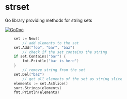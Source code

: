 # strset

Go library providing methods for string sets

[![GoDoc](https://pkg.go.dev/badge/gitlab.com/shaydo/strset)](http://pkg.go.dev/gitlab.com/shaydo/strset)

```go
	set := New()
        // add elements to the set
	set.Add("foo", "bar", "baz")
        // check if the set contains the string
	if set.Contains("bar") {
		fmt.Println("bar is here")
	}
        // remove string from the set
	set.Del("baz")
        // get all elements of the set as string slice
	elements := set.AsSlice()
	sort.Strings(elements)
	fmt.Println(elements)
```

